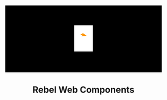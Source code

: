 <p align="center" style="background: #000;padding: 4rem;">
  <a href="https://rebel.com" >
    <img style="background: #000;" alt="Gatsby" src="https://github.com/rebeldotcom/rebel-web-components/blob/master/static/rebel.svg" width="60" />
  </a>
  <h1 align="center">
    Rebel Web Components
  </h1>
</p>
